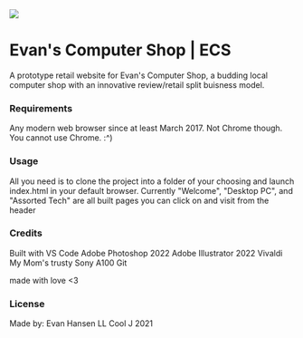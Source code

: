 <img src="ECS_logo_smol.jpg">

<h1> Evan's Computer Shop | ECS </h1>

A prototype retail website for Evan's Computer Shop, a budding local computer shop with an innovative review/retail split buisness model.

### Requirements

Any modern web browser since at least March 2017. Not Chrome though. You cannot use Chrome. :^) 

### Usage
All you need is to clone the project into a folder of your choosing and launch index.html in your default browser. Currently "Welcome", "Desktop PC", and "Assorted Tech" are all built pages you can click on and visit from the header 

### Credits

Built with
VS Code
Adobe Photoshop 2022
Adobe Illustrator 2022
Vivaldi
My Mom's trusty Sony A100
Git

made with love <3

### License 
Made by: Evan Hansen
LL Cool J 2021
